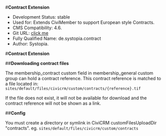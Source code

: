 #**Contract Extension**


- Development Status: stable
- Used for: Extends CiviMember to support European style Contracts.
- CMS Compatibility: 4.6.
- Git URL: [click me](https://github.com/systopia/de.systopia.contract/)
- Fully Qualified Name: de.systopia.contract
- Author: Systopia.


#**Contract Extension**


##**Downloading contract files**

The membership_contract custom field in membership_general custom group can hold a contract reference. This contract reference is matched to a file located in: ```sites/default/files/civicrm/custom/contracts/{reference}.tif```

If the file does not exist, it will not be available for download and the contract reference will not be shown as a link.


##**Config**

You must create a directory or symlink in CiviCRM customFilesUploadDir "contracts". eg. ```sites/default/files/civicrm/custom/contracts```

